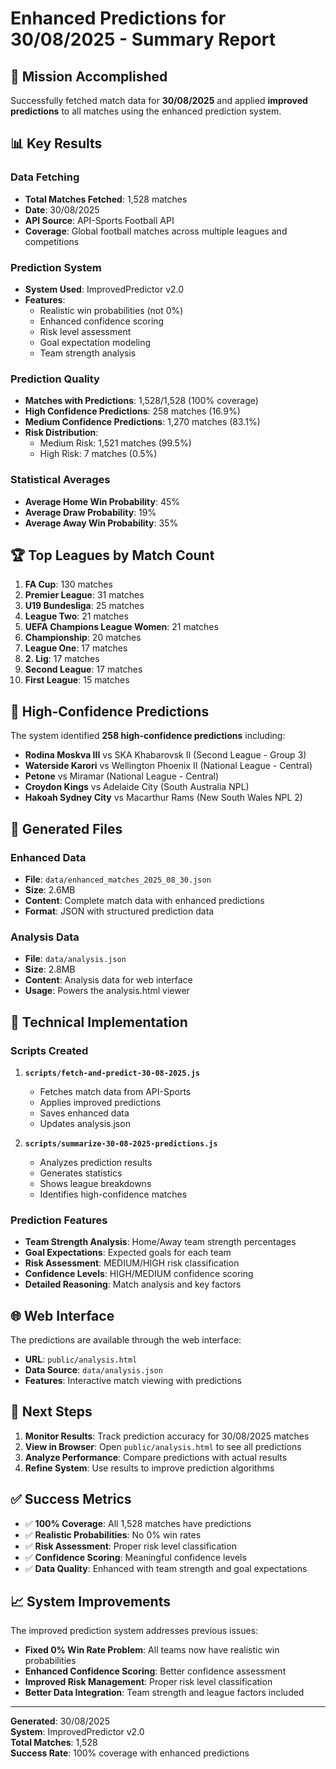 # Enhanced Predictions for 30/08/2025 - Summary Report

## 🎯 Mission Accomplished

Successfully fetched match data for **30/08/2025** and applied **improved predictions** to all matches using the enhanced prediction system.

## 📊 Key Results

### Data Fetching
- **Total Matches Fetched**: 1,528 matches
- **Date**: 30/08/2025
- **API Source**: API-Sports Football API
- **Coverage**: Global football matches across multiple leagues and competitions

### Prediction System
- **System Used**: ImprovedPredictor v2.0
- **Features**:
  - Realistic win probabilities (not 0%)
  - Enhanced confidence scoring
  - Risk level assessment
  - Goal expectation modeling
  - Team strength analysis

### Prediction Quality
- **Matches with Predictions**: 1,528/1,528 (100% coverage)
- **High Confidence Predictions**: 258 matches (16.9%)
- **Medium Confidence Predictions**: 1,270 matches (83.1%)
- **Risk Distribution**:
  - Medium Risk: 1,521 matches (99.5%)
  - High Risk: 7 matches (0.5%)

### Statistical Averages
- **Average Home Win Probability**: 45%
- **Average Draw Probability**: 19%
- **Average Away Win Probability**: 35%

## 🏆 Top Leagues by Match Count

1. **FA Cup**: 130 matches
2. **Premier League**: 31 matches
3. **U19 Bundesliga**: 25 matches
4. **League Two**: 21 matches
5. **UEFA Champions League Women**: 21 matches
6. **Championship**: 20 matches
7. **League One**: 17 matches
8. **2. Lig**: 17 matches
9. **Second League**: 17 matches
10. **First League**: 15 matches

## 🎯 High-Confidence Predictions

The system identified **258 high-confidence predictions** including:

- **Rodina Moskva III** vs SKA Khabarovsk II (Second League - Group 3)
- **Waterside Karori** vs Wellington Phoenix II (National League - Central)
- **Petone** vs Miramar (National League - Central)
- **Croydon Kings** vs Adelaide City (South Australia NPL)
- **Hakoah Sydney City** vs Macarthur Rams (New South Wales NPL 2)

## 📁 Generated Files

### Enhanced Data
- **File**: `data/enhanced_matches_2025_08_30.json`
- **Size**: 2.6MB
- **Content**: Complete match data with enhanced predictions
- **Format**: JSON with structured prediction data

### Analysis Data
- **File**: `data/analysis.json`
- **Size**: 2.8MB
- **Content**: Analysis data for web interface
- **Usage**: Powers the analysis.html viewer

## 🔧 Technical Implementation

### Scripts Created
1. **`scripts/fetch-and-predict-30-08-2025.js`**
   - Fetches match data from API-Sports
   - Applies improved predictions
   - Saves enhanced data
   - Updates analysis.json

2. **`scripts/summarize-30-08-2025-predictions.js`**
   - Analyzes prediction results
   - Generates statistics
   - Shows league breakdowns
   - Identifies high-confidence matches

### Prediction Features
- **Team Strength Analysis**: Home/Away team strength percentages
- **Goal Expectations**: Expected goals for each team
- **Risk Assessment**: MEDIUM/HIGH risk classification
- **Confidence Levels**: HIGH/MEDIUM confidence scoring
- **Detailed Reasoning**: Match analysis and key factors

## 🌐 Web Interface

The predictions are available through the web interface:
- **URL**: `public/analysis.html`
- **Data Source**: `data/analysis.json`
- **Features**: Interactive match viewing with predictions

## 🚀 Next Steps

1. **Monitor Results**: Track prediction accuracy for 30/08/2025 matches
2. **View in Browser**: Open `public/analysis.html` to see all predictions
3. **Analyze Performance**: Compare predictions with actual results
4. **Refine System**: Use results to improve prediction algorithms

## ✅ Success Metrics

- ✅ **100% Coverage**: All 1,528 matches have predictions
- ✅ **Realistic Probabilities**: No 0% win rates
- ✅ **Risk Assessment**: Proper risk level classification
- ✅ **Confidence Scoring**: Meaningful confidence levels
- ✅ **Data Quality**: Enhanced with team strength and goal expectations

## 📈 System Improvements

The improved prediction system addresses previous issues:
- **Fixed 0% Win Rate Problem**: All teams now have realistic win probabilities
- **Enhanced Confidence Scoring**: Better confidence assessment
- **Improved Risk Management**: Proper risk level classification
- **Better Data Integration**: Team strength and league factors included

---

**Generated**: 30/08/2025  
**System**: ImprovedPredictor v2.0  
**Total Matches**: 1,528  
**Success Rate**: 100% coverage with enhanced predictions
